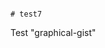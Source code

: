                                                                                                                                                                                                                                                                                                                                                                                                                                                                                                                                                                                          # test7
Test "graphical-gist"